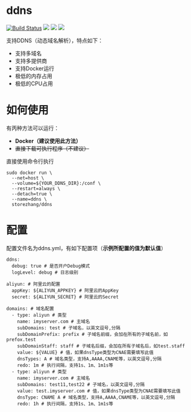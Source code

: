 # ddns
[![Build Status](https://cloud.drone.io/api/badges/storezhang/ddns/status.svg)](https://cloud.drone.io/storezhang/ddns)
[![](https://images.microbadger.com/badges/image/storezhang/ddns.svg)](https://microbadger.com/images/storezhang/ddns "Get your own image badge on microbadger.com")
[![](https://images.microbadger.com/badges/version/storezhang/ddns.svg)](https://microbadger.com/images/storezhang/ddns "Get your own version badge on microbadger.com")
[![](https://images.microbadger.com/badges/commit/storezhang/ddns.svg)](https://microbadger.com/images/storezhang/ddns "Get your own commit badge on microbadger.com")

支持DDNS（动态域名解析），特点如下：
- 支持多域名
- 支持多提供商
- 支持Docker运行
- 极低的内存占用
- 极低的CPU占用


# 如何使用
有丙种方法可以运行：
- **Docker（建议使用此方法）**
- ~~直接下载可执行程序（不建议）~~

直接使用命令行执行
```
sudo docker run \
  --net=host \
  --volume=${YOUR_DDNS_DIR}:/conf \
  --restart=always \
  --detach=true \
  --name=ddns \
  storezhang/ddns
```


# 配置
配置文件名为ddns.yml，有如下配置项（**示例所配置的值为默认值**）
```
ddns:
  debug: true # 是否开户Debug模式
  logLevel: debug # 日志级别

aliyun: # 阿里云的配置
  appKey: ${ALIYUN_APPKEY} # 阿里云的AppKey
  secret: ${ALIYUN_SECRET} # 阿里云的Secret

domains: # 域名配置
  - type: aliyun # 类型
    name: imyserver.com # 主域名
    subDomains: test # 子域名，以英文逗号,分隔
    subDomainPrefix: prefix # 子域名前缀，会加在所有的子域名前，如prefox.test
    subDomainStaff: staff # 子域名后缀，会加在所有子域名后，如test.staff
    value: ${VALUE} # 值，如果dnsType类型为CNAE需要填写此值
    dnsTypes: A # 域名类型，支持A,AAAA,CNAME等，以英文逗号,分隔
    redo: 1m # 执行间隔，支持1s、1m、1m1s等
  - type: aliyun # 类型
    name: imyserver.com # 主域名
    subDomains: test11,test22 # 子域名，以英文逗号,分隔
    value: test.imyserver.com # 值，如果dnsType类型为CNAE需要填写此值
    dnsType: CNAME A # 域名类型，支持A,AAAA,CNAME等，以英文逗号,分隔
    redo: 1h # 执行间隔，支持1s、1m、1m1s等
```
